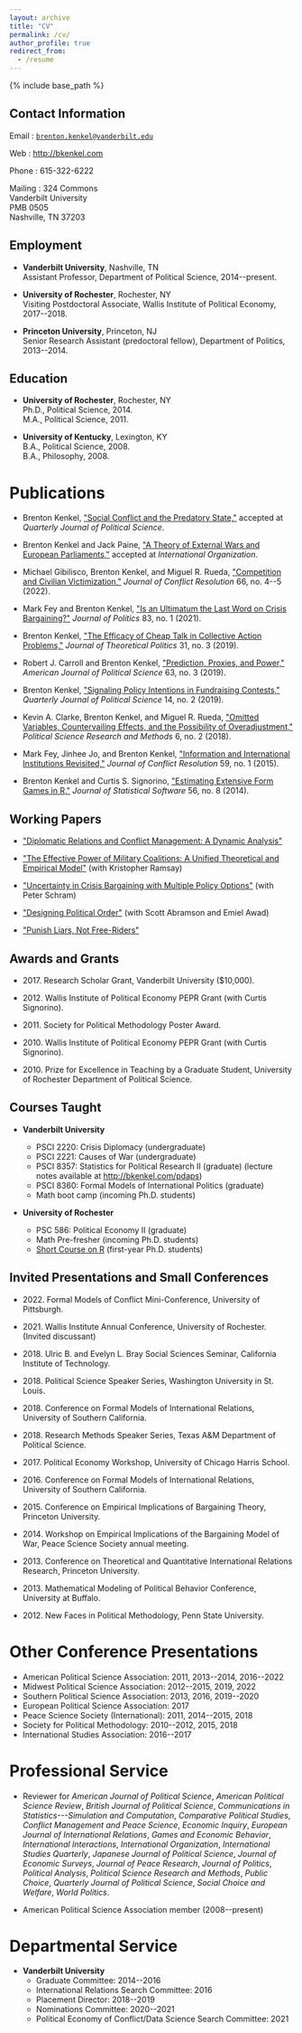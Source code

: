 ```yaml
---
layout: archive
title: "CV"
permalink: /cv/
author_profile: true
redirect_from:
  - /resume
---
```


{% include base_path %}

## Contact Information

Email
:   [`brenton.kenkel@vanderbilt.edu`](mailto:brenton.kenkel@vanderbilt.edu)

Web
:   <http://bkenkel.com>

Phone
:   615-322-6222

Mailing
:   324 Commons  
    Vanderbilt University  
    PMB 0505  
    Nashville, TN 37203 


## Employment

* **Vanderbilt University**, Nashville, TN  
  Assistant Professor, Department of Political Science, 2014--present.

* **University of Rochester**, Rochester, NY  
  Visiting Postdoctoral Associate, Wallis Institute of Political Economy, 2017--2018.

* **Princeton University**, Princeton, NJ  
  Senior Research Assistant (predoctoral fellow), Department of Politics, 2013--2014.


## Education

* **University of Rochester**, Rochester, NY  
  Ph.D., Political Science, 2014.  
  M.A., Political Science, 2011.

* **University of Kentucky**, Lexington, KY  
  B.A., Political Science, 2008.  
  B.A., Philosophy, 2008.


# Publications

* Brenton Kenkel, ["Social Conflict and the Predatory State,"](http://bkenkel.com/papers/social-conflict-predatory-state) accepted at *Quarterly Journal of Political Science*.

* Brenton Kenkel and Jack Paine, ["A Theory of External Wars and European Parliaments,"](http://bkenkel.com/publications/external-wars) accepted at *International Organization*.

* Michael Gibilisco, Brenton Kenkel, and Miguel R. Rueda, ["Competition and Civilian Victimization,"](https://doi.org/10.1177/00220027211070621) *Journal of Conflict Resolution* 66, no. 4--5 (2022).

* Mark Fey and Brenton Kenkel, ["Is an Ultimatum the Last Word on Crisis Bargaining?"](https://doi.org/10.1086/708951) *Journal of Politics* 83, no. 1 (2021).

* Brenton Kenkel, ["The Efficacy of Cheap Talk in Collective Action Problems,"](https://doi.org/10.1177/0951629819850625) *Journal of Theoretical Politics* 31, no. 3 (2019).

* Robert J. Carroll and Brenton Kenkel, ["Prediction, Proxies, and Power,"](https://doi.org/10.1111/ajps.12442) *American Journal of Political Science* 63, no. 3 (2019).

* Brenton Kenkel, ["Signaling Policy Intentions in Fundraising Contests,"](http://dx.doi.org/10.1561/100.00018001) *Quarterly Journal of Political Science* 14, no. 2 (2019).

* Kevin A. Clarke, Brenton Kenkel, and Miguel R. Rueda, ["Omitted Variables, Countervailing Effects, and the Possibility of Overadjustment,"](https://doi.org/10.1017/psrm.2016.46) *Political Science Research and Methods* 6, no. 2 (2018).

* Mark Fey, Jinhee Jo, and Brenton Kenkel, ["Information and International Institutions Revisited,"](http://dx.doi.org/10.1177/0022002713503285) *Journal of Conflict Resolution* 59, no. 1 (2015).

* Brenton Kenkel and Curtis S. Signorino, ["Estimating Extensive Form Games in R,"](http://www.jstatsoft.org/v56/i08) *Journal of Statistical Software* 56, no. 8 (2014).


## Working Papers

* ["Diplomatic Relations and Conflict Management: A Dynamic Analysis"](http://bkenkel.com/papers/diplomatic-relations-conflict)

* ["The Effective Power of Military Coalitions: A Unified Theoretical and Empirical Model"](http://bkenkel.com/papers/effective-power-coalitions) (with Kristopher Ramsay)

* ["Uncertainty in Crisis Bargaining with Multiple Policy Options"](http://bkenkel.com/papers/hassling-design) (with Peter Schram)

* ["Designing Political Order"](http://bkenkel.com/papers/designing-political-order) (with Scott Abramson and Emiel Awad)

* ["Punish Liars, Not Free-Riders"](http://bkenkel.com/papers/punish-liars)



## Awards and Grants

* 2017\.  Research Scholar Grant, Vanderbilt University (\$10,000).

* 2012\.  Wallis Institute of Political Economy PEPR Grant (with Curtis Signorino).

* 2011\.  Society for Political Methodology Poster Award.

* 2010\.  Wallis Institute of Political Economy PEPR Grant (with Curtis Signorino).

* 2010\.  Prize for Excellence in Teaching by a Graduate Student, University of Rochester Department of Political Science.


## Courses Taught

* **Vanderbilt University**
    * PSCI 2220: Crisis Diplomacy (undergraduate)
    * PSCI 2221: Causes of War (undergraduate)
    * PSCI 8357: Statistics for Political Research II (graduate) (lecture notes available at <http://bkenkel.com/pdaps>)
    * PSCI 8360: Formal Models of International Politics (graduate)
    * Math boot camp (incoming Ph.D. students)

* **University of Rochester**
    * PSC 586: Political Economy II (graduate)
    * Math Pre-fresher (incoming Ph.D. students)
    * [Short Course on R](https://github.com/brentonk/rcourse) (first-year Ph.D. students)


## Invited Presentations and Small Conferences

* 2022\.  Formal Models of Conflict Mini-Conference, University of Pittsburgh.

* 2021\.  Wallis Institute Annual Conference, University of Rochester.  (Invited discussant)

* 2018\.  Ulric B. and Evelyn L. Bray Social Sciences Seminar, California Institute of Technology.

* 2018\.  Political Science Speaker Series, Washington University in St. Louis.

* 2018\.  Conference on Formal Models of International Relations, University of Southern California.

* 2018\.  Research Methods Speaker Series, Texas A&M Department of Political Science.

* 2017\.  Political Economy Workshop, University of Chicago Harris School.

* 2016\.  Conference on Formal Models of International Relations, University of Southern California.

* 2015\.  Conference on Empirical Implications of Bargaining Theory, Princeton University.

* 2014\.  Workshop on Empirical Implications of the Bargaining Model of War, Peace Science Society annual meeting.

* 2013\. Conference on Theoretical and Quantitative International Relations Research, Princeton University.

* 2013\. Mathematical Modeling of Political Behavior Conference, University at Buffalo.

* 2012\. New Faces in Political Methodology, Penn State University.


# Other Conference Presentations

* American Political Science Association: 2011, 2013--2014, 2016--2022
* Midwest Political Science Association: 2012--2015, 2019, 2022
* Southern Political Science Association: 2013, 2016, 2019--2020
* European Political Science Association: 2017
* Peace Science Society (International): 2011, 2014--2015, 2018
* Society for Political Methodology: 2010--2012, 2015, 2018
* International Studies Association: 2016--2017


# Professional Service

* Reviewer for *American Journal of Political Science*, *American Political Science Review*, *British Journal of Political Science*, *Communications in Statistics---Simulation and Computation*, *Comparative Political Studies*, *Conflict Management and Peace Science*, *Economic Inquiry*, *European Journal of International Relations*, *Games and Economic Behavior*, *International Interactions*, *International Organization*, *International Studies Quarterly*, *Japanese Journal of Political Science*, *Journal of Economic Surveys*, *Journal of Peace Research*, *Journal of Politics*, *Political Analysis*, *Political Science Research and Methods*, *Public Choice*, *Quarterly Journal of Political Science*, *Social Choice and Welfare*, *World Politics*.

* American Political Science Association member (2008--present)


# Departmental Service

* **Vanderbilt University**
    * Graduate Committee: 2014--2016
    * International Relations Search Committee: 2016
    * Placement Director: 2018--2019
    * Nominations Committee: 2020--2021
    * Political Economy of Conflict/Data Science Search Committee: 2021
